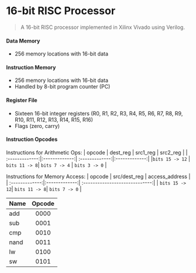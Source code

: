 # 16-bit RISC Processor
> A 16-bit RISC processor implemented in Xilinx Vivado using Verilog. 

#### Data Memory
* 256 memory locations with 16-bit data

#### Instruction Memory
* 256 memory locations with 16-bit data
* Handled by 8-bit program counter (PC)
#### Register File
* Sixteen 16-bit integer registers (R0, R1, R2, R3, R4, R5, R6, R7, R8, R9, R10, R11, R12, R13, R14, R15, R16) 
* Flags (zero, carry) 

#### Instruction Opcodes
Instructions for Arithmetic Ops:
| opcode         | dest_reg      | src1_reg       | src2_reg      |
| :-------------:|:-------------:| :-------------:|:-------------:| 
|`bits 15 -> 12` | `bits 11 -> 8`| `bits 7 -> 4`  | `bits 3 -> 0` |

Instructions for Memory Access:
| opcode         | src/dest_reg  | access_address                 |
| :-------------:|:-------------:| :-----------------------------:| 
| `bits 15 -> 12`| `bits 11 -> 8`|        `bits 7 -> 0`           |

| Name          | Opcode    | 
| ------------- |:---------:| 
| add           | 0000      | 
| sub           | 0001      | 
| cmp           | 0010      | 
| nand          | 0011      |
| lw            | 0100      | 
| sw            | 0101      | 


